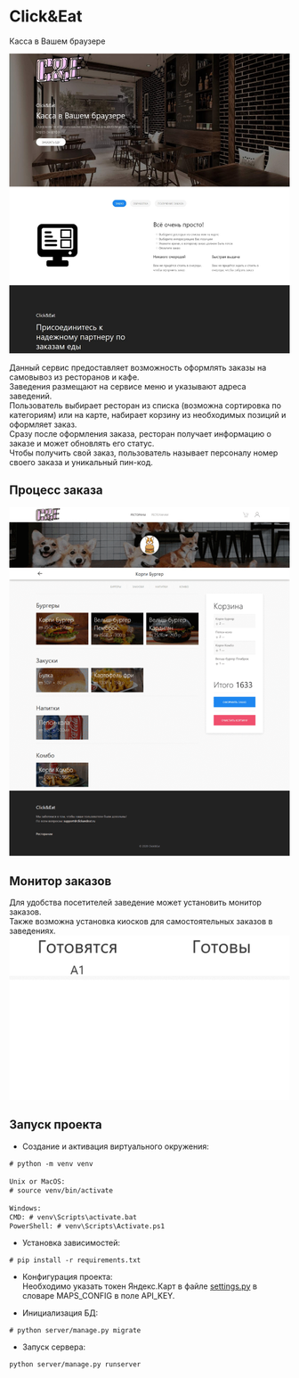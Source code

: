 # Click&Eat

Касса в Вашем браузере

![Главная](/imgs/welcome.jpg?raw=true)

Данный сервис предоставляет возможность оформлять заказы на самовывоз из ресторанов и кафе.\
Заведения размещают на сервисе меню и указывают адреса заведений.\
Пользователь выбирает ресторан из списка (возможна сортировка по категориям) или на карте, набирает корзину из необходимых позиций и оформляет заказ.\
Сразу после оформления заказа, ресторан получает информацию о заказе и может обновлять его статус.\
Чтобы получить свой заказ, пользователь называет персоналу номер своего заказа и уникальный пин-код.

## Процесс заказа
![Процесс заказа](/imgs/user_process.gif?raw=true)

## Монитор заказов
Для удобства посетителей заведение может установить монитор заказов.\
Также возможна установка киосков для самостоятельных заказов в заведениях.\
![Монитор заказов](/imgs/monitor.gif?raw=true)

## Запуск проекта

- Создание и активация виртуального окружения:
```
# python -m venv venv

Unix or MacOS:
# source venv/bin/activate

Windows:
CMD: # venv\Scripts\activate.bat
PowerShell: # venv\Scripts\Activate.ps1
```
- Установка зависимостей:
```
# pip install -r requirements.txt
```

- Конфигурация проекта:\
Необходимо указать токен Яндекс.Карт в файле [settings.py](/server/server/settings.py) в словаре MAPS_CONFIG в поле API_KEY.

- Инициализация БД:
```
# python server/manage.py migrate
```

- Запуск сервера:
```
python server/manage.py runserver
```
